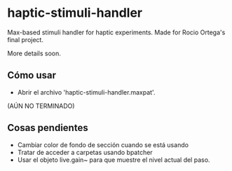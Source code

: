# haptic-stimuli-handler
Max-based stimuli handler for haptic experiments. Made for Rocio Ortega's final project.

More details soon.

## Cómo usar

* Abrir el archivo 'haptic-stimuli-handler.maxpat'.



(AÚN NO TERMINADO)

## Cosas pendientes

* Cambiar color de fondo de sección cuando se está usando
* Tratar de acceder a carpetas usando bpatcher
* Usar el objeto live.gain~ para que muestre el nivel actual del paso.